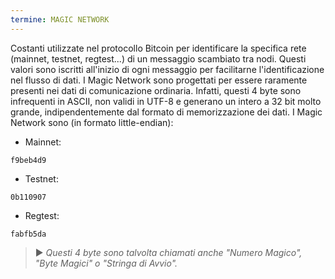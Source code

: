 ```yaml
---
termine: MAGIC NETWORK
---
```


Costanti utilizzate nel protocollo Bitcoin per identificare la specifica rete (mainnet, testnet, regtest...) di un messaggio scambiato tra nodi. Questi valori sono iscritti all'inizio di ogni messaggio per facilitarne l'identificazione nel flusso di dati. I Magic Network sono progettati per essere raramente presenti nei dati di comunicazione ordinaria. Infatti, questi 4 byte sono infrequenti in ASCII, non validi in UTF-8 e generano un intero a 32 bit molto grande, indipendentemente dal formato di memorizzazione dei dati. I Magic Network sono (in formato little-endian):
* Mainnet:

```text
f9beb4d9
```

* Testnet:

```text
0b110907
```

* Regtest:

```text
fabfb5da
```

> ► *Questi 4 byte sono talvolta chiamati anche "Numero Magico", "Byte Magici" o "Stringa di Avvio".*